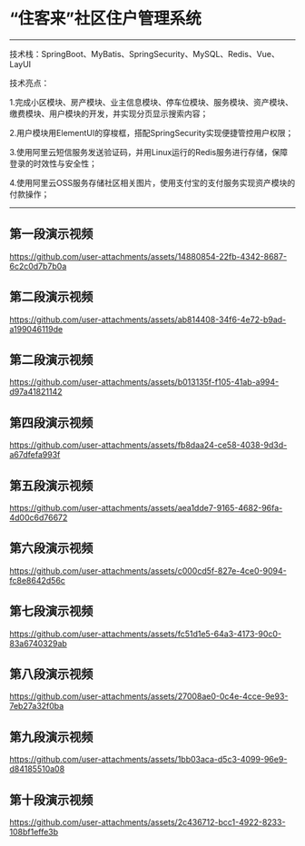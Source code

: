 # “住客来”社区住户管理系统
---
技术栈：SpringBoot、MyBatis、SpringSecurity、MySQL、Redis、Vue、LayUI

技术亮点：

1.完成小区模块、房产模块、业主信息模块、停车位模块、服务模块、资产模块、缴费模块、用户模块的开发，并实现分页显示搜索内容；

2.用户模块用ElementUI的穿梭框，搭配SpringSecurity实现便捷管控用户权限；

3.使用阿里云短信服务发送验证码，并用Linux运行的Redis服务进行存储，保障登录的时效性与安全性；

4.使用阿里云OSS服务存储社区相关图片，使用支付宝的支付服务实现资产模块的付款操作；

---

## 第一段演示视频
https://github.com/user-attachments/assets/14880854-22fb-4342-8687-6c2c0d7b7b0a
## 第二段演示视频
https://github.com/user-attachments/assets/ab814408-34f6-4e72-b9ad-a199046119de
## 第二段演示视频
https://github.com/user-attachments/assets/b013135f-f105-41ab-a994-d97a41821142
## 第四段演示视频
https://github.com/user-attachments/assets/fb8daa24-ce58-4038-9d3d-a67dfefa993f
## 第五段演示视频
https://github.com/user-attachments/assets/aea1dde7-9165-4682-96fa-4d00c6d76672
## 第六段演示视频
https://github.com/user-attachments/assets/c000cd5f-827e-4ce0-9094-fc8e8642d56c
## 第七段演示视频
https://github.com/user-attachments/assets/fc51d1e5-64a3-4173-90c0-83a6740329ab
## 第八段演示视频
https://github.com/user-attachments/assets/27008ae0-0c4e-4cce-9e93-7eb27a32f0ba
## 第九段演示视频
https://github.com/user-attachments/assets/1bb03aca-d5c3-4099-96e9-d84185510a08
## 第十段演示视频
https://github.com/user-attachments/assets/2c436712-bcc1-4922-8233-108bf1effe3b
